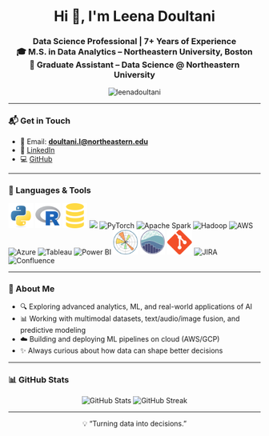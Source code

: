 <h1 align="center">Hi 👋, I'm Leena Doultani</h1>
<h3 align="center">
Data Science Professional | 7+ Years of Experience<br>
🎓 M.S. in Data Analytics – Northeastern University, Boston<br>
🧠 Graduate Assistant – Data Science @ Northeastern University
</h3>

<p align="center">
  <img src="https://komarev.com/ghpvc/?username=leenadoultani&label=Profile%20views&color=0e75b6&style=flat" alt="leenadoultani" />
</p>

---

### 📬 Get in Touch

- 📧 Email: **doultani.l@northeastern.edu**  
- 💼 [LinkedIn](https://www.linkedin.com/in/leena-doultani/)  
- 💻 [GitHub](https://github.com/leenadoultani)

---

### 🧰 Languages & Tools

<p align="left">
  <!-- Programming -->
  <img src="https://raw.githubusercontent.com/devicons/devicon/master/icons/python/python-original.svg" alt="Python" width="50" height="50"/>
  <img src="https://raw.githubusercontent.com/devicons/devicon/master/icons/r/r-original.svg" alt="R" width="50" height="50"/>
  <img src="https://raw.githubusercontent.com/devicons/devicon/master/icons/sql/sql-original.svg" alt="SQL" width="50" height="50"/>
  
  <!-- Machine Learning & AI -->
  <img src="![download](https://github.com/user-attachments/assets/9abf835e-a1e7-402a-a97c-e208c2b4fcff)"/>
  <img src="https://upload.wikimedia.org/wikipedia/commons/1/1f/PyTorch_logo.png" alt="PyTorch" width="50" height="50"/>
  
  <!-- Big Data & Cloud -->
  <img src="https://www.vectorlogo.zone/logos/apache_spark/apache_spark-icon.svg" alt="Apache Spark" width="50" height="50"/>
  <img src="https://www.vectorlogo.zone/logos/apache_hadoop/apache_hadoop-icon.svg" alt="Hadoop" width="50" height="50"/>
  <img src="https://raw.githubusercontent.com/devicons/devicon/master/icons/aws/aws-original.svg" alt="AWS" width="50" height="50"/>
  <img src="https://www.vectorlogo.zone/logos/microsoft_azure/microsoft_azure-icon.svg" alt="Azure" width="50" height="50"/>
  
  <!-- Data Visualization -->
  <img src="https://raw.githubusercontent.com/devicons/devicon/master/icons/tableau/tableau-original-wordmark.svg" alt="Tableau" width="50" height="50"/>
  <img src="https://upload.wikimedia.org/wikipedia/commons/e/ec/Power_BI_Logo_2022.svg" alt="Power BI" width="50" height="50"/>
  <img src="https://raw.githubusercontent.com/devicons/devicon/master/icons/matplotlib/matplotlib-original.svg" alt="Matplotlib" width="50" height="50"/>
  <img src="https://raw.githubusercontent.com/devicons/devicon/master/icons/seaborn/seaborn-original.svg" alt="Seaborn" width="50" height="50"/>
  
  <!-- Tools -->
  <img src="https://raw.githubusercontent.com/devicons/devicon/master/icons/git/git-original.svg" alt="Git" width="50" height="50"/>
  <img src="https://www.vectorlogo.zone/logos/atlassian/jira-icon.svg" alt="JIRA" width="50" height="50"/>
  <img src="https://www.vectorlogo.zone/logos/atlassian/confluence-icon.svg" alt="Confluence" width="50" height="50"/>
</p>


---

### 🧠 About Me

- 🔍 Exploring advanced analytics, ML, and real-world applications of AI  
- 📊 Working with multimodal datasets, text/audio/image fusion, and predictive modeling  
- ☁️ Building and deploying ML pipelines on cloud (AWS/GCP)  
- ✨ Always curious about how data can shape better decisions

---

### 📊 GitHub Stats

<p align="center">
  <img src="https://github-readme-stats.vercel.app/api?username=leenad007&show_icons=true&theme=dracula&hide_border=true" alt="GitHub Stats" width="48%" />
  <img src="https://github-readme-streak-stats.herokuapp.com/?user=leenad007&theme=dracula&hide_border=true" alt="GitHub Streak" width="48%" />
</p>


---

<p align="center">
💡 “Turning data into decisions.”  
</p>
